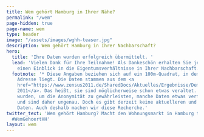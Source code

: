 ```yaml
---
title: Wem gehört Hamburg in Ihrer Nähe?
permalink: "/wem"
page-hidden: true
page-name: wem
type: header
image: "/assets/images/wghh-teaser.jpg"
description: Wem gehört Hamburg in Ihrer Nachbarschaft?
hero:
  title: 'Ihre Daten wurden erfolgreich übermittelt. '
  lead: 'Vielen Dank für Ihre Teilnahme! Als Dankeschön erhalten Sie jetzt
    einen Einblick in die Eigentumsverhältnisse in Ihrer Nachbarschaft. *'
  footnote: '* Diese Angaben beziehen sich auf ein 100m-Quadrat, in dem Ihre
    Adresse liegt. Die Daten stammen aus dem <a
    href="https://www.zensus2011.de/SharedDocs/Aktuelles/Ergebnisse/DemografischeGrunddaten.html?nn=3065474">Zensus
    2011</a>. Das heißt, sie sind möglicherweise schon etwas veraltet. Außerdem
    wurden, um die Anonymität zu gewährleisten, manche Daten etwas verfremdet
    und sind daher ungenau. Doch es gibt derzeit keine aktuelleren und besseren
    Daten. Auch deshalb machen wir diese Recherche.'
twitter_text: 'Wem gehört Hamburg? Macht den Wohnungsmarkt in Hamburg transparenter.
  #WemGehoertHH'
layout: wem
---
```


